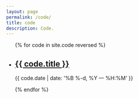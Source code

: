 ```yaml
---
layout: page
permalink: /code/
title: code
description: Code.
---
```


<ul class="post-list">
{% for code in site.code reversed %}
    <li>
        <h2><a class="code-title" href="{{ code.url | prepend: site.baseurl }}">{{ code.title }}</a></h2>
        <p class="post-meta">{{ code.date | date: '%B %-d, %Y — %H:%M' }}</p>
      </li>
{% endfor %}
</ul>

